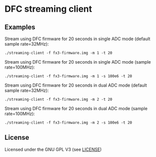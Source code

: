 # DFC streaming client


## Examples

Stream using DFC firmware for 20 seconds in single ADC mode (default sample rate=32MHz):
```
./streaming-client -f fx3-firmware.img -m 1 -t 20
```

Stream using DFC firmware for 20 seconds in single ADC mode (sample rate=100MHz):
```
./streaming-client -f fx3-firmware.img -m 1 -s 100e6 -t 20
```

Stream using DFC firmware for 20 seconds in dual ADC mode (default sample rate=32MHz):
```
./streaming-client -f fx3-firmware.img -m 2 -t 20
```

Stream using DFC firmware for 20 seconds in dual ADC mode (sample rate=100MHz):
```
./streaming-client -f fx3-firmware.img -m 2 -s 100e6 -t 20
```


## License

Licensed under the GNU GPL V3 (see [LICENSE](LICENSE))
